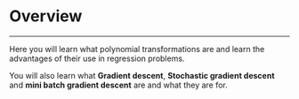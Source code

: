# Overview
---

Here you will learn what polynomial transformations are and learn the advantages of their use in regression problems.

You will also learn what **Gradient descent**, **Stochastic gradient descent** and **mini batch gradient descent** are and what they are for.
